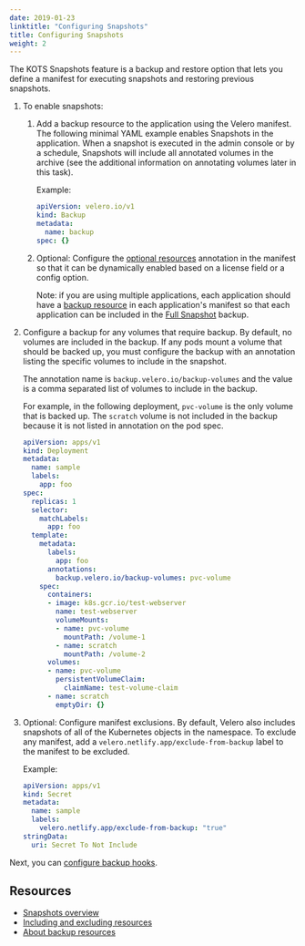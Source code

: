 ```yaml
---
date: 2019-01-23
linktitle: "Configuring Snapshots"
title: Configuring Snapshots
weight: 2
---
```


The KOTS Snapshots feature is a backup and restore option that lets you define a manifest for executing snapshots and restoring previous snapshots.

1. To enable snapshots:

    1. Add a backup resource to the application using the Velero manifest. The following minimal YAML example enables Snapshots in the application. When a snapshot is executed in the admin console or by a schedule, Snapshots will include all annotated volumes in the archive (see the additional information on annotating volumes later in this task).

        Example:

        ```yaml
        apiVersion: velero.io/v1
        kind: Backup
        metadata:
          name: backup
        spec: {}

        ```

    1. Optional: Configure the [optional resources](/vendor/packaging/include-resources/) annotation in the manifest so that it can be dynamically enabled based on a license field or a config option.

        Note: if you are using multiple applications, each application should have a [backup resource](/reference/v1beta1/backup/) in each application's manifest so that each application can be included in the [Full Snapshot](/kotsadm/snapshots/overview/#full-snapshots-recommended) backup.

1. Configure a backup for any volumes that require backup. By default, no volumes are included in the backup. If any pods mount a volume that should be backed up, you must configure the backup with an annotation listing the specific volumes to include in the snapshot.

    The annotation name is `backup.velero.io/backup-volumes` and the value is a comma separated list of volumes to include in the backup.

    For example, in the following deployment, `pvc-volume` is the only volume that is backed up. The `scratch` volume is not included in the backup because it is not listed in annotation on the pod spec.

    ```yaml
    apiVersion: apps/v1
    kind: Deployment
    metadata:
      name: sample
      labels:
        app: foo
    spec:
      replicas: 1
      selector:
        matchLabels:
          app: foo
      template:
        metadata:
          labels:
            app: foo
          annotations:
            backup.velero.io/backup-volumes: pvc-volume
        spec:
          containers:
          - image: k8s.gcr.io/test-webserver
            name: test-webserver
            volumeMounts:
            - name: pvc-volume
              mountPath: /volume-1
            - name: scratch
              mountPath: /volume-2
          volumes:
          - name: pvc-volume
            persistentVolumeClaim:
              claimName: test-volume-claim
          - name: scratch
            emptyDir: {}

    ```

1. Optional: Configure manifest exclusions. By default, Velero also includes snapshots of all of the Kubernetes objects in the namespace.
To exclude any manifest, add a `velero.netlify.app/exclude-from-backup` label to the manifest to be excluded.

    Example:

    ```yaml
    apiVersion: apps/v1
    kind: Secret
    metadata:
      name: sample
      labels:
        velero.netlify.app/exclude-from-backup: "true"
    stringData:
      uri: Secret To Not Include

    ```

Next, you can [configure backup hooks](https://kots.io/vendor/snapshots/backup-hooks/).

## Resources
  * [Snapshots overview](https://kots.io/vendor/snapshots/overview/)
  * [Including and excluding resources](https://kots.io/vendor/packaging/include-resources/)
  * [About backup resources](https://kots.io/reference/v1beta1/backup/)
